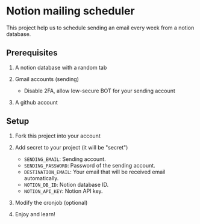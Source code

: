 # Notion mailing scheduler

This project help us to schedule sending an email every week from a notion database.

## Prerequisites

1. A notion database with a random tab
2. Gmail accounts (sending)

   - Disable 2FA, allow low-secure BOT for your sending account

3. A github account

## Setup

1. Fork this project into your account
2. Add secret to your project (it will be "secret")

   - `SENDING_EMAIL`: Sending account.
   - `SENDING_PASSWORD`: Password of the sending account.
   - `DESTINATION_EMAIL`: Your email that will be received email automatically.
   - `NOTION_DB_ID`: Notion database ID.
   - `NOTION_API_KEY`: Notion API key.

3. Modify the cronjob (optional)

4. Enjoy and learn!
